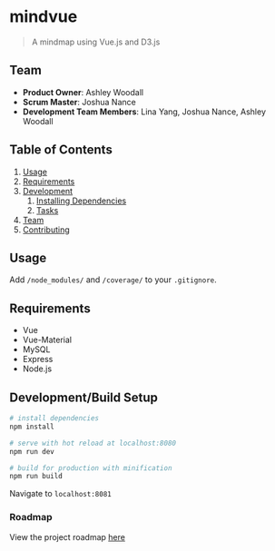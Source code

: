 # mindvue

> A mindmap using Vue.js and D3.js

## Team

  - __Product Owner__: Ashley Woodall
  - __Scrum Master__: Joshua Nance
  - __Development Team Members__: Lina Yang, Joshua Nance, Ashley Woodall


## Table of Contents

1. [Usage](#Usage)
1. [Requirements](#requirements)
1. [Development](#development)
    1. [Installing Dependencies](#installing-dependencies)
    1. [Tasks](#tasks)
1. [Team](#team)
1. [Contributing](#contributing)

## Usage

Add `/node_modules/` and `/coverage/` to your `.gitignore`.

## Requirements

- Vue
- Vue-Material
- MySQL
- Express
- Node.js

## Development/Build Setup

``` bash
# install dependencies
npm install

# serve with hot reload at localhost:8080
npm run dev

# build for production with minification
npm run build
```

Navigate to `localhost:8081`

### Roadmap

View the project roadmap [here](https://github.com/breakfastfordinner/MindVue/issues)

